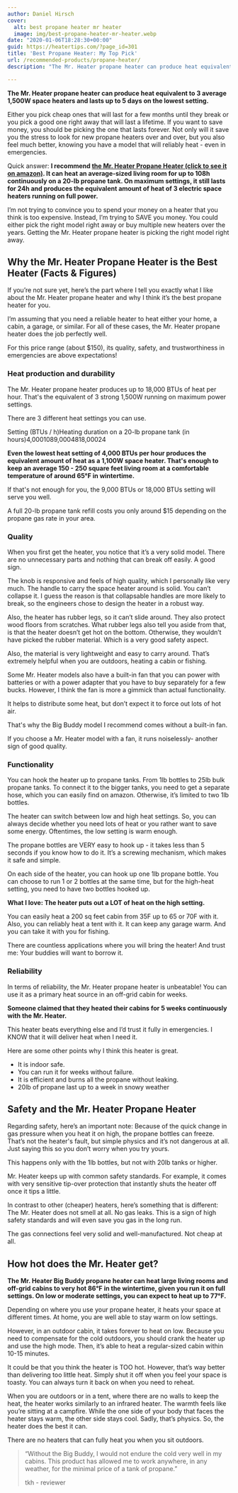 ```yaml
---
author: Daniel Hirsch
cover:
  alt: best propane heater mr heater
  image: img/best-propane-heater-mr-heater.webp
date: "2020-01-06T18:28:30+00:00"
guid: https://heatertips.com/?page_id=301
title: 'Best Propane Heater: My Top Pick'
url: /recommended-products/propane-heater/
description: "The Mr. Heater propane heater can produce heat equivalent to 3 average 1,500W space heaters and lasts up to 5 days on the lowest setting."

---
```

**The Mr. Heater propane heater can produce heat equivalent to 3 average 1,500W space heaters and lasts up to 5 days on the lowest setting.**

Either you pick cheap ones that will last for a few months until they break or you pick a good one right away that will last a lifetime. If you want to save money, you should be picking the one that lasts forever. Not only will it save you the stress to look for new propane heaters over and over, but you also feel much better, knowing you have a model that will reliably heat - even in emergencies.

Quick answer: **I recommend [the Mr. Heater Propane Heater (click to see it on amazon)](https://www.amazon.com/Mr-Heater-Corporation-MH18B-Portable/dp/B07Q82MG8S?_encoding=UTF8&pd_rd_w=kiMMj&content-id=amzn1.sym.955a7b6c-4442-4a5b-94c6-7c9442401010&pf_rd_p=955a7b6c-4442-4a5b-94c6-7c9442401010&pf_rd_r=S3J4K7AEZNPSK29B1WRH&pd_rd_wg=Elz7y&pd_rd_r=50d71c9e-8e76-4b3c-bae1-75383ad7d988&linkCode=ll1&tag=heatertips-20&linkId=7c82ef6cb7f22ea964472c20e8e4bf74&language=en_US&ref_=as_li_ss_tl). It can heat an average-sized living room for up to 108h continuously on a 20-lb propane tank. On maximum settings, it still lasts for 24h and produces the equivalent amount of heat of 3 electric space heaters running on full power.**

I’m not trying to convince you to spend your money on a heater that you think is too expensive. Instead, I’m trying to SAVE you money. You could either pick the right model right away or buy multiple new heaters over the years. Getting the Mr. Heater propane heater is picking the right model right away.

## Why the Mr. Heater Propane Heater is the Best Heater (Facts & Figures)

If you’re not sure yet, here’s the part where I tell you exactly what I like about the Mr. Heater propane heater and why I think it’s the best propane heater for you.

I’m assuming that you need a reliable heater to heat either your home, a cabin, a garage, or similar. For all of these cases, the Mr. Heater propane heater does the job perfectly well.

For this price range (about $150), its quality, safety, and trustworthiness in emergencies are above expectations!

### Heat production and durability

The Mr. Heater propane heater produces up to 18,000 BTUs of heat per hour. That's the equivalent of 3 strong 1,500W running on maximum power settings.

There are 3 different heat settings you can use.

Setting (BTUs / h)Heating duration on a 20-lb propane tank (in hours)4,0001089,0004818,00024

**Even the lowest heat setting of 4,000 BTUs per hour produces the equivalent amount of heat as a 1,100W space heater. That's enough to keep an average 150 - 250 square feet living room at a comfortable temperature of around 65°F in wintertime.**

If that's not enough for you, the 9,000 BTUs or 18,000 BTUs setting will serve you well.

A full 20-lb propane tank refill costs you only around $15 depending on the propane gas rate in your area.

### Quality

When you first get the heater, you notice that it’s a very solid model. There are no unnecessary parts and nothing that can break off easily. A good sign.

The knob is responsive and feels of high quality, which I personally like very much. The handle to carry the space heater around is solid. You can’t collapse it. I guess the reason is that collapsable handles are more likely to break, so the engineers chose to design the heater in a robust way.

Also, the heater has rubber legs, so it can’t slide around. They also protect wood floors from scratches. What rubber legs also tell you aside from that, is that the heater doesn’t get hot on the bottom. Otherwise, they wouldn’t have picked the rubber material. Which is a very good safety aspect.

Also, the material is very lightweight and easy to carry around. That’s extremely helpful when you are outdoors, heating a cabin or fishing.

Some Mr. Heater models also have a built-in fan that you can power with batteries or with a power adapter that you have to buy separately for a few bucks. However, I think the fan is more a gimmick than actual functionality.

It helps to distribute some heat, but don’t expect it to force out lots of hot air.

That's why the Big Buddy model I recommend comes without a built-in fan.

If you choose a Mr. Heater model with a fan, it runs noiselessly- another sign of good quality.

### Functionality

You can hook the heater up to propane tanks. From 1lb bottles to 25lb bulk propane tanks. To connect it to the bigger tanks, you need to get a separate hose, which you can easily find on amazon. Otherwise, it’s limited to two 1lb bottles.

The heater can switch between low and high heat settings. So, you can always decide whether you need lots of heat or you rather want to save some energy. Oftentimes, the low setting is warm enough.

The propane bottles are VERY easy to hook up - it takes less than 5 seconds if you know how to do it. It’s a screwing mechanism, which makes it safe and simple.

On each side of the heater, you can hook up one 1lb propane bottle. You can choose to run 1 or 2 bottles at the same time, but for the high-heat setting, you need to have two bottles hooked up.

**What I love: The heater puts out a LOT of heat on the high setting.**

You can easily heat a 200 sq feet cabin from 35F up to 65 or 70F with it. Also, you can reliably heat a tent with it. It can keep any garage warm. And you can take it with you for fishing.

There are countless applications where you will bring the heater! And trust me: Your buddies will want to borrow it.

### Reliability

In terms of reliability, the Mr. Heater propane heater is unbeatable! You can use it as a primary heat source in an off-grid cabin for weeks.

**Someone claimed that they heated their cabins for 5 weeks continuously with the Mr. Heater.**

This heater beats everything else and I’d trust it fully in emergencies. I KNOW that it will deliver heat when I need it.

Here are some other points why I think this heater is great.

- It is indoor safe.
- You can run it for weeks without failure.
- It is efficient and burns all the propane without leaking.
- 20lb of propane last up to a week in snowy weather

## Safety and the Mr. Heater Propane Heater

Regarding safety, here’s an important note: Because of the quick change in gas pressure when you heat it on high, the propane bottles can freeze. That’s not the heater's fault, but simple physics and it’s not dangerous at all. Just saying this so you don’t worry when you try yours.

This happens only with the 1lb bottles, but not with 20lb tanks or higher.

Mr. Heater keeps up with common safety standards. For example, it comes with very sensitive tip-over protection that instantly shuts the heater off once it tips a little.

In contrast to other (cheaper) heaters, here’s something that is different: The Mr. Heater does not smell at all. No gas leaks. This is a sign of high safety standards and will even save you gas in the long run.

The gas connections feel very solid and well-manufactured. Not cheap at all.

## How hot does the Mr. Heater get?

**The Mr. Heater Big Buddy propane heater can heat large living rooms and off-grid cabins to very hot 86°F in the wintertime, given you run it on full settings. On low or moderate settings, you can expect to heat up to 77°F.**

Depending on where you use your propane heater, it heats your space at different times. At home, you are well able to stay warm on low settings.

However, in an outdoor cabin, it takes forever to heat on low. Because you need to compensate for the cold outdoors, you should crank the heater up and use the high mode. Then, it’s able to heat a regular-sized cabin within 10-15 minutes.

It could be that you think the heater is TOO hot. However, that’s way better than delivering too little heat. Simply shut it off when you feel your space is toasty. You can always turn it back on when you need to reheat.

When you are outdoors or in a tent, where there are no walls to keep the heat, the heater works similarly to an infrared heater. The warmth feels like you’re sitting at a campfire. While the one side of your body that faces the heater stays warm, the other side stays cool. Sadly, that’s physics. So, the heater does the best it can.

There are no heaters that can fully heat you when you sit outdoors.

> “Without the Big Buddy, I would not endure the cold very well in my cabins. This product has allowed me to work anywhere, in any weather, for the minimal price of a tank of propane.”
>
>  tkh - reviewer
